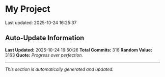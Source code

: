 # My Project


Last updated: 2025-10-24 16:25:37



































































































































































































































































































































































































































































































































































































































































































































## Auto-Update Information

**Last Updated:** 2025-10-24 16:50:26
**Total Commits:** 316
**Random Value:** 3163
**Quote:** _Progress over perfection._

---
_This section is automatically generated and updated._